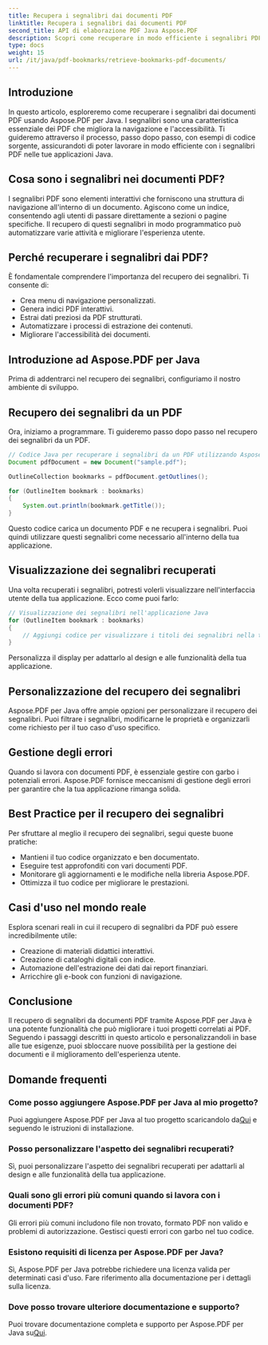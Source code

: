 ```yaml
---
title: Recupera i segnalibri dai documenti PDF
linktitle: Recupera i segnalibri dai documenti PDF
second_title: API di elaborazione PDF Java Aspose.PDF
description: Scopri come recuperare in modo efficiente i segnalibri PDF utilizzando Aspose.PDF per Java in questa guida completa.
type: docs
weight: 15
url: /it/java/pdf-bookmarks/retrieve-bookmarks-pdf-documents/
---
```


## Introduzione

In questo articolo, esploreremo come recuperare i segnalibri dai documenti PDF usando Aspose.PDF per Java. I segnalibri sono una caratteristica essenziale dei PDF che migliora la navigazione e l'accessibilità. Ti guideremo attraverso il processo, passo dopo passo, con esempi di codice sorgente, assicurandoti di poter lavorare in modo efficiente con i segnalibri PDF nelle tue applicazioni Java.

## Cosa sono i segnalibri nei documenti PDF?

I segnalibri PDF sono elementi interattivi che forniscono una struttura di navigazione all'interno di un documento. Agiscono come un indice, consentendo agli utenti di passare direttamente a sezioni o pagine specifiche. Il recupero di questi segnalibri in modo programmatico può automatizzare varie attività e migliorare l'esperienza utente.

## Perché recuperare i segnalibri dai PDF?

È fondamentale comprendere l'importanza del recupero dei segnalibri. Ti consente di:

- Crea menu di navigazione personalizzati.
- Genera indici PDF interattivi.
- Estrai dati preziosi da PDF strutturati.
- Automatizzare i processi di estrazione dei contenuti.
- Migliorare l'accessibilità dei documenti.

## Introduzione ad Aspose.PDF per Java

Prima di addentrarci nel recupero dei segnalibri, configuriamo il nostro ambiente di sviluppo.

## Recupero dei segnalibri da un PDF

Ora, iniziamo a programmare. Ti guideremo passo dopo passo nel recupero dei segnalibri da un PDF.

```java
// Codice Java per recuperare i segnalibri da un PDF utilizzando Aspose.PDF
Document pdfDocument = new Document("sample.pdf");

OutlineCollection bookmarks = pdfDocument.getOutlines();

for (OutlineItem bookmark : bookmarks)
{
    System.out.println(bookmark.getTitle());
}
```

Questo codice carica un documento PDF e ne recupera i segnalibri. Puoi quindi utilizzare questi segnalibri come necessario all'interno della tua applicazione.

## Visualizzazione dei segnalibri recuperati

Una volta recuperati i segnalibri, potresti volerli visualizzare nell'interfaccia utente della tua applicazione. Ecco come puoi farlo:

```java
// Visualizzazione dei segnalibri nell'applicazione Java
for (OutlineItem bookmark : bookmarks)
{
    // Aggiungi codice per visualizzare i titoli dei segnalibri nella tua interfaccia utente
}
```

Personalizza il display per adattarlo al design e alle funzionalità della tua applicazione.

## Personalizzazione del recupero dei segnalibri

Aspose.PDF per Java offre ampie opzioni per personalizzare il recupero dei segnalibri. Puoi filtrare i segnalibri, modificarne le proprietà e organizzarli come richiesto per il tuo caso d'uso specifico.

## Gestione degli errori

Quando si lavora con documenti PDF, è essenziale gestire con garbo i potenziali errori. Aspose.PDF fornisce meccanismi di gestione degli errori per garantire che la tua applicazione rimanga solida.

## Best Practice per il recupero dei segnalibri

Per sfruttare al meglio il recupero dei segnalibri, segui queste buone pratiche:

- Mantieni il tuo codice organizzato e ben documentato.
- Eseguire test approfonditi con vari documenti PDF.
- Monitorare gli aggiornamenti e le modifiche nella libreria Aspose.PDF.
- Ottimizza il tuo codice per migliorare le prestazioni.

## Casi d'uso nel mondo reale

Esplora scenari reali in cui il recupero di segnalibri da PDF può essere incredibilmente utile:

- Creazione di materiali didattici interattivi.
- Creazione di cataloghi digitali con indice.
- Automazione dell'estrazione dei dati dai report finanziari.
- Arricchire gli e-book con funzioni di navigazione.

## Conclusione

Il recupero di segnalibri da documenti PDF tramite Aspose.PDF per Java è una potente funzionalità che può migliorare i tuoi progetti correlati ai PDF. Seguendo i passaggi descritti in questo articolo e personalizzandoli in base alle tue esigenze, puoi sbloccare nuove possibilità per la gestione dei documenti e il miglioramento dell'esperienza utente.

## Domande frequenti

### Come posso aggiungere Aspose.PDF per Java al mio progetto?

 Puoi aggiungere Aspose.PDF per Java al tuo progetto scaricandolo da[Qui](https://releases.aspose.com/pdf/java/) e seguendo le istruzioni di installazione.

### Posso personalizzare l'aspetto dei segnalibri recuperati?

Sì, puoi personalizzare l'aspetto dei segnalibri recuperati per adattarli al design e alle funzionalità della tua applicazione.

### Quali sono gli errori più comuni quando si lavora con i documenti PDF?

Gli errori più comuni includono file non trovato, formato PDF non valido e problemi di autorizzazione. Gestisci questi errori con garbo nel tuo codice.

### Esistono requisiti di licenza per Aspose.PDF per Java?

Sì, Aspose.PDF per Java potrebbe richiedere una licenza valida per determinati casi d'uso. Fare riferimento alla documentazione per i dettagli sulla licenza.

### Dove posso trovare ulteriore documentazione e supporto?

 Puoi trovare documentazione completa e supporto per Aspose.PDF per Java su[Qui](https://reference.aspose.com/pdf/java/).